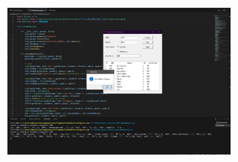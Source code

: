 ![dashboard](https://github.com/RafiZR/PBO/blob/main/pertemuan%2011/mahasiswa/Screenshoot_Mahasiswa.JPG)
